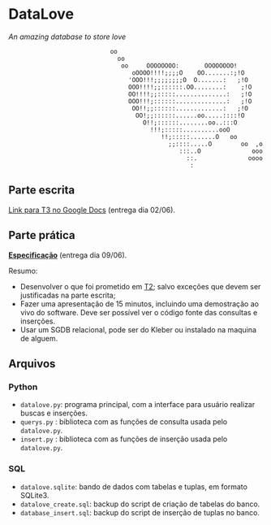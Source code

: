 # DataLove
_An amazing database to store love_

                                oo                                        
                                  oo                                        
                                   oo     OOOOOOOO:       OOOOOOOO!       
                                      oOOOO!!!!;;;;O    OO.......:;!O     
                                     'OOO!!!;;;;;;;;O  O.......:   ;!O    
                                     OOO!!!!;;::::::.OO........:    ;!O   
                                     OO!!!!;;:::::..............:   ;!O   
                                     OOO!!!;::::::..............:   ;!O   
                                      OO!!;;::::::.............:   ;!O    
                                       OO!;;::::::......oo.....::::!O     
                                         O!!;::::::........oo..:::O       
                                           !!!;:::::..........ooO         
                                              !!;:::::.......O   oo       
                                                ;;::::.....O        oo  ,o
                                                   :::..O              ooo
                                                     ::.              oooo
                                                      :                   


## Parte escrita
[Link para T3 no Google Docs](https://docs.google.com/document/d/1bWyk3xRlpup9H-jTxx2dAkVM_91c94KdML-5VZgI2u8/edit?usp=sharing) (entrega dia 02/06).

## Parte prática
__[Especificação](http://www.ic.unicamp.br/~cmbm/MC536/trab30117.pdf)__ (entrega dia 09/06).

Resumo:
-  Desenvolver o que foi prometido em [T2](https://docs.google.com/document/d/10PkkHCgRBObbstiPGx3No5o24EuxUXqwiarU6lrdD0c/edit); salvo exceções que devem ser justificadas na parte escrita;
- Fazer uma apresentação de 15 minutos, incluindo uma demostração ao vivo do software. Deve ser possível ver o código fonte das consultas e inserções.
- Usar um SGDB relacional, pode ser do Kleber ou instalado na maquina de alguem.


## Arquivos
### Python
- `datalove.py`: programa principal, com a interface para usuário realizar buscas e inserções.
- `querys.py` : biblioteca com as funções de consulta usada pelo `datalove.py`.
- `insert.py` : biblioteca com as funções de inserção usada pelo `datalove.py`.

### SQL
- `datalove.sqlite`: bando de dados com tabelas e tuplas, em formato SQLite3.
- `datalove_create.sql`: backup do script de criação de tabelas do banco.
- `database_insert.sql`: backup do script de inserção de tuplas no banco.

